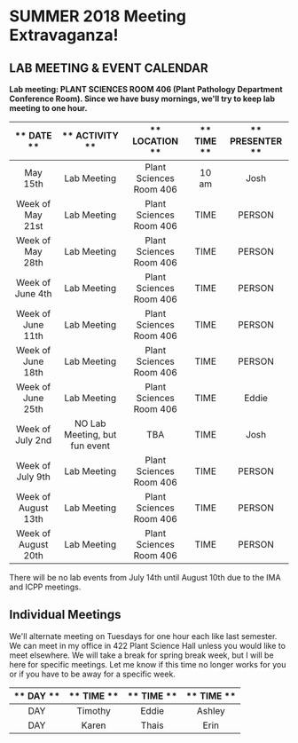 # SUMMER 2018 Meeting Extravaganza!

## LAB MEETING & EVENT CALENDAR

__Lab meeting: PLANT SCIENCES ROOM 406 (Plant Pathology Department Conference Room). Since we have busy mornings, we'll try to keep lab meeting to one hour.__

** DATE **|** ACTIVITY **|** LOCATION **|** TIME **|** PRESENTER **
:-----:|:-----:|:-----:|:-----:|:-----:
May 15th | Lab Meeting | Plant Sciences Room 406 | 10 am | Josh
Week of May 21st | Lab Meeting | Plant Sciences Room 406 | TIME | PERSON
Week of May 28th | Lab Meeting | Plant Sciences Room 406 | TIME | PERSON
Week of June 4th | Lab Meeting | Plant Sciences Room 406 | TIME | PERSON
Week of June 11th | Lab Meeting | Plant Sciences Room 406 | TIME | PERSON
Week of June 18th | Lab Meeting | Plant Sciences Room 406 | TIME | PERSON
Week of June 25th | Lab Meeting | Plant Sciences Room 406 | TIME | Eddie
Week of July 2nd | NO Lab Meeting, but fun event | TBA | TIME | Josh
Week of July 9th | Lab Meeting | Plant Sciences Room 406 | TIME | PERSON
Week of August 13th | Lab Meeting | Plant Sciences Room 406 | TIME | PERSON
Week of August 20th | Lab Meeting | Plant Sciences Room 406 | TIME | PERSON

There will be no lab events from July 14th until August 10th due to the IMA and ICPP meetings.

## __Individual Meetings__

We'll alternate meeting on Tuesdays for one hour each like last semester. We can meet in my office in 422 Plant Science Hall unless you would like to meet elsewhere. We will take a break for spring break week, but I will be here for specific meetings. Let me know if this time no longer works for you or if you have to be away for a specific week.

** DAY **|** TIME **|** TIME **|** TIME **
:-----:|:-----:|:-----:|:-----:
DAY | Timothy | Eddie | Ashley
DAY | Karen | Thais | Erin
